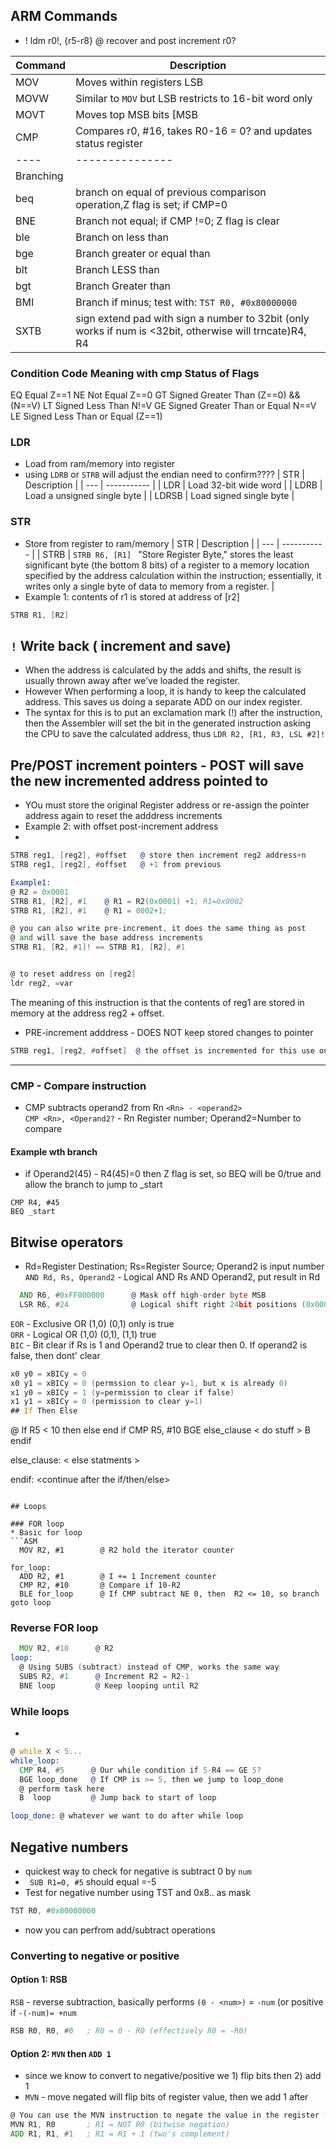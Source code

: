 ## ARM Commands

* ! ldm r0!, {r5-r8}      @ recover and post increment r0?

| Command | Description | 
| ------- | ----------- |
| MOV | Moves within registers LSB |
| MOVW | Similar to ```MOV``` but LSB restricts to 16-bit word only |
| MOVT | Moves top MSB bits [MSB|LSB]
| CMP | Compares r0, #16, takes R0-16 = 0? and updates status register |
| ---- | ---------------|
| Branching |           |
| beq | branch on equal of previous comparison operation,Z flag is set; if CMP=0 | 
| BNE | Branch not equal; if CMP !=0; Z flag is clear |
| ble | Branch on less than |
| bge | Branch greater or equal than|
| blt | Branch LESS than |
| bgt | Branch Greater than |
| BMI | Branch if minus; test with: ```TST R0, #0x80000000```  |
| SXTB | sign extend pad with sign a number to 32bit (only works if num is <32bit, otherwise will trncate)R4, R4 |

### Condition Code	Meaning with cmp	Status of Flags
EQ	Equal	Z==1
NE	Not Equal	Z==0
GT	Signed Greater Than	(Z==0) && (N==V)
LT	Signed Less Than	N!=V
GE	Signed Greater Than or Equal	N==V
LE	Signed Less Than or Equal	(Z==1)

### LDR
* Load from ram/memory into register
* using ```LDRB``` or ```STRB``` will adjust the endian need to confirm????
| STR | Description |
| --- | ----------- |
| LDR | Load 32-bit wide word | 
| LDRB | Load a unsigned single byte |
| LDRSB | Load signed single byte |

### STR
* Store from register to ram/memory
| STR | Description |
| --- | ----------- |
| STRB | ```STRB R6, [R1] ``` "Store Register Byte,"  stores the least significant byte (the bottom 8 bits) of a register to a memory location specified by the address calculation within the instruction; essentially, it writes only a single byte of data to memory from a register.  |
* Example 1: contents of r1 is stored at address of [r2]
```asm
STRB R1, [R2]
```

## ```!``` Write back ( increment and save)
* When the address is calculated by the adds and shifts, the result is usually thrown
away after we’ve loaded the register.
* However When performing a loop, it is handy to keep the calculated address. This saves us doing a separate ADD on our
index register.
* The syntax for this is to put an exclamation mark (!) after the
instruction, then the Assembler will set the bit in the generated instruction
asking the CPU to save the calculated address, thus
  ```LDR R2, [R1, R3, LSL #2]!```

## Pre/POST increment pointers - POST will save the new incremented address pointed to
* YOu must store the original Register address or re-assign the pointer address again to reset the adddress increments
* Example 2: with offset  post-increment address
* 
```asm
STRB reg1, [reg2], #offset   @ store then increment reg2 address+n
STRB reg1, [reg2], #offset   @ +1 from previous

Example1:
@ R2 = 0x0001
STRB R1, [R2], #1    @ R1 = R2(0x0001) +1; R1=0x0002
STRB R1, [R2], #1    @ R1 = 0002+1;

@ you can also write pre-increment, it does the same thing as post
@ and will save the base address increments
STRB R1, [R2, #1]! == STRB R1, [R2], #1 


@ to reset address on [reg2]
ldr reg2, =var
```
The meaning of this instruction is that the contents of reg1 are stored in memory at the address reg2 + offset.

* PRE-increment adddress - DOES NOT keep stored changes to pointer
```asm
STRB reg1, [reg2, #offset]  @ the offset is incremented for this use only not saved
```
<hr>

### CMP - Compare instruction
* CMP subtracts operand2 from Rn ```<Rn> - <operand2>``` <br>
```CMP <Rn>, <Operand2?``` - Rn Register number; Operand2=Number to compare
#### Example wth branch
* if Operand2(45) - R4(45)=0 then Z flag is set, so BEQ will be 0/true and allow the branch to jump to _start 
```
CMP R4, #45
BEQ _start
```

## Bitwise operators
* Rd=Register Destination; Rs=Register Source; Operand2 is input number
```AND Rd, Rs, Operand2``` - Logical AND Rs AND Operand2, put result in Rd
```asm
  AND R6, #0xFF000000      @ Mask off high-order byte MSB
  LSR R6, #24              @ Logical shift right 24bit positions (0x000000FF)
```
```EOR``` - Exclusive OR (1,0) (0,1) only is true </br>
```ORR``` - Logical OR (1,0) (0,1), (1,1) true </br>
```BIC``` - Bit clear if Rs is 1 and Operand2 true to clear then 0. If operand2 is false, then dont' clear
```asm
x0 y0 = xBICy = 0
x0 y1 = xBICy = 0 (permssion to clear y=1, but x is already 0)
x1 y0 = xBICy = 1 (y=permission to clear if false)
x1 y1 = xBICy = 0 (permission to clear y=1)
## If Then Else
```
@ If R5 < 10 then else end if
  CMP R5, #10
    BGE else_clause
    < do stuff >
    B endif

else_clause:
  < else statments >

endif: <continue after the if/then/else>
```

## Loops

### FOR loop
* Basic for loop
```ASM
  MOV R2, #1        @ R2 hold the iterator counter
  
for_loop: 
  ADD R2, #1        @ I += 1 Increment counter
  CMP R2, #10       @ Compare if 10-R2
  BLE for_loop      @ If CMP subtract NE 0, then  R2 <= 10, so branch goto loop
```
### Reverse FOR loop
```asm
  MOV R2, #10      @ R2 
loop:
  @ Using SUBS (subtract) instead of CMP, works the same way
  SUBS R2, #1      @ Increment R2 = R2-1
  BNE loop         @ Keep looping until R2
```

### While loops
* 
```asm
@ while X < 5...
while_loop:
  CMP R4, #5      @ Our while condition if 5-R4 == GE 5?
  BGE loop_done   @ If CMP is >= 5, then we jump to loop_done
  @ perform task here
  B  loop         @ Jump back to start of loop

loop_done: @ whatever we want to do after while loop
```

## Negative numbers
* quickest way to check for negative is subtract 0 by ```num```
* ``` SUB R1=0, #5``` should equal =-5
* Test for negative number using TST and 0x8.. as mask
```asm
TST R0, #0x80000000
```
* now you can perfrom add/subtract operations

### Converting to negative or positive
#### Option 1: RSB
```RSB``` - reverse subtraction, basically performs ```(0 - <num>)``` = ```-num``` (or positive if ```-(-num)= +num```
```asm
RSB R0, R0, #0   ; R0 = 0 - R0 (effectively R0 = -R0)  
```
#### Option 2: ```MVN``` then ```ADD 1```
* since we know to convert to negative/positive we 1) flip bits then 2) add 1
* ```MVN``` - move negated will flip bits of register value, then we add 1 after
```asm
@ You can use the MVN instruction to negate the value in the register (take the two's complement), then add 1 manually to get the positive value.
MVN R1, R0       ; R1 = NOT R0 (bitwise negation)
ADD R1, R1, #1   ; R1 = R1 + 1 (two's complement)
```
